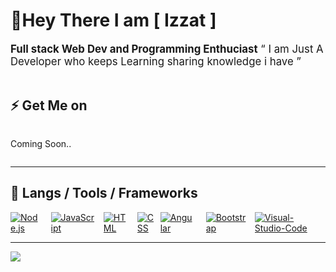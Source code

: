 # 👋Hey There I am [ Izzat ]
<div style='font-size:1.2em'>
	<b>Full stack Web Dev and Programming Enthuciast</b>
	&ldquo; I am Just A Developer who keeps Learning sharing knowledge i have &rdquo;
</div>

<br>

## ⚡ Get Me on

<div align='left' style="display: flex; justify-content: space-between;">
	<p>
	Coming Soon..
	</p>
</div>
<hr>

## 🔧 Langs / Tools / Frameworks

<div align='left' style="display: flex; justify-content: space-between;">
	<!-- Programming Languages. -->
	<a href='https://nodejs.org/en/'>
		<img src='https://img.shields.io/badge/code-node.js-339933?logo=node.js&logoWidth=30&labelColor=black&style=for-the-badge' alt='Node.js'>
	</a>
	&emsp;
	<a href='https://developer.mozilla.org/en-US/docs/Web/JavaScript'>
		<img src='https://img.shields.io/badge/code-javascript-F7DF1E?logo=javascript&logoWidth=30&labelColor=black&style=for-the-badge' alt='JavaScript'>
	</a>
	&emsp;
	<a href='https://developer.mozilla.org/en-US/docs/Web/HTML'>
		<img src='https://img.shields.io/badge/code-html-E34F26?logo=html5&logoWidth=30&labelColor=black&style=for-the-badge' alt='HTML'>
	</a>
	&emsp;
	<a href='https://developer.mozilla.org/en-US/docs/Web/CSS'>
		<img src='https://img.shields.io/badge/code-css-1572B6?logo=css3&logoWidth=30&labelColor=black&style=for-the-badge&logoColor=1572B6' alt='CSS'>
	</a>
	&ensp;
	<a href='https://www.angular.io/'>
		<img src='https://img.shields.io/badge/code-angular-red?logoWidth=30&labelColor=black&style=for-the-badge&logo=angular' alt='Angular'>
	</a>
	&emsp;
	&emsp;
	<a href='https://getbootstrap.com/'>
		<img src='https://img.shields.io/badge/tools-bootstrap-563D7C?logo=bootstrap&logoWidth=30&labelColor=black&style=for-the-badge' alt='Bootstrap'>
	</a>
	&emsp;
	<a href='https://code.visualstudio.com//'>
		<img src='https://img.shields.io/badge/tool-VSCode-blue?logoWidth=30&labelColor=black&style=for-the-badge&logo=visual-studio-code' alt='Visual-Studio-Code'>
	</a>
	&emsp;
</div>
<hr>
<img src="https://komarev.com/ghpvc/?username=jatkwan&style=flat-square">
